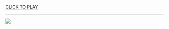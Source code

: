 
<a href="https://premium76.site?title=geometry_dash_online_unblocked_games&ref=13M">CLICK TO PLAY</a></h3>
<hr>

<a href="https://premium76.site?title=geometry_dash_online_unblocked_games&ref=13M"><img src="https://clearcache.store/games.png"></a>


